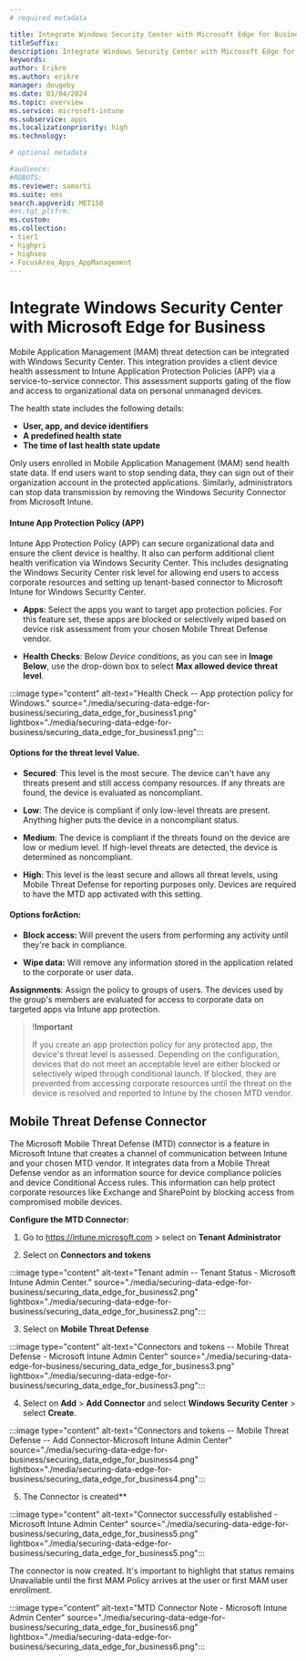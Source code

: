 ```yaml
---
# required metadata

title: Integrate Windows Security Center with Microsoft Edge for Business
titleSuffix:
description: Integrate Windows Security Center with Microsoft Edge for Business.
keywords:
author: Erikre
ms.author: erikre
manager: dougeby
ms.date: 03/04/2024
ms.topic: overview
ms.service: microsoft-intune
ms.subservice: apps
ms.localizationpriority: high
ms.technology:

# optional metadata

#audience:
#ROBOTS: 
ms.reviewer: samarti
ms.suite: ems
search.appverid: MET150
#ms.tgt_pltfrm:
ms.custom: 
ms.collection:
- tier1
- highpri
- highseo
- FocusArea_Apps_AppManagement
---
```


# Integrate Windows Security Center with Microsoft Edge for Business

Mobile Application Management (MAM) threat detection can be integrated with Windows Security Center. This integration provides a client device health assessment to Intune Application Protection Policies (APP) via a service-to-service connector. This assessment supports gating of the flow and access to organizational data on personal unmanaged devices.

The health state includes the following details:

- **User, app, and device identifiers**
- **A predefined health state**
- **The time of last health state update**

Only users enrolled in Mobile Application Management (MAM) send health state data. If end users want to stop sending data, they can sign out of their organization account in the protected applications. Similarly, administrators can stop data transmission by removing the Windows Security Connector from Microsoft Intune. 

#### Intune App Protection Policy (APP)
Intune App Protection Policy (APP) can secure organizational data and ensure the client device is healthy. It also can perform additional client health verification via Windows Security Center. This includes designating the Windows Security Center risk level for allowing end users to access corporate resources and setting up tenant-based connector to Microsoft Intune for Windows Security Center.

- **Apps**: Select the apps you want to target app protection policies. For this feature set, these apps are blocked or selectively wiped based on device risk assessment from your chosen Mobile Threat Defense vendor.

- **Health Checks**: Below *Device conditions*, as you can see in **Image Below**, use the drop-down box to select **Max allowed device threat level**.

:::image type="content" alt-text="Health Check -- App protection policy for Windows." source="./media/securing-data-edge-for-business/securing_data_edge_for_business1.png" lightbox="./media/securing-data-edge-for-business/securing_data_edge_for_business1.png":::


#### Options for the threat level Value.

- **Secured**: This level is the most secure. The device can't have any threats present and still access company resources. If any threats are found, the device is evaluated as noncompliant.

- **Low**: The device is compliant if only low-level threats are present. Anything higher puts the device in a noncompliant status.

- **Medium**: The device is compliant if the threats found on the device are low or medium level. If high-level threats are detected, the device is determined as noncompliant.

- **High**: This level is the least secure and allows all threat levels, using Mobile Threat Defense for reporting purposes only. Devices are required to have the MTD app activated with this setting.

#### Options for**Action**:

- **Block access:** Will prevent the users from performing any activity until they're back in compliance.

- **Wipe data:** Will remove any information stored in the application related to the corporate or user data.

**Assignments**: Assign the policy to groups of users. The devices used
by the group's members are evaluated for access to corporate data on
targeted apps via Intune app protection.

> !**Important**
>
>If you create an app protection policy for any protected app, the device's threat level is assessed. Depending on the configuration, devices that do not meet an acceptable level are either blocked or selectively wiped through conditional launch. If blocked, they are prevented from accessing corporate resources until the threat on the device is resolved and reported to Intune by the chosen MTD vendor.

## Mobile Threat Defense Connector

The Microsoft Mobile Threat Defense (MTD) connector is a feature in Microsoft Intune that creates a channel of communication between Intune and your chosen MTD vendor. It integrates data from a Mobile Threat Defense vendor as an information source for device compliance policies and device Conditional Access rules. This information can help protect corporate resources like Exchange and SharePoint by blocking access from compromised mobile devices.

**Configure the MTD Connector:**

1. Go to <https://intune.microsoft.com> \> select on **Tenant
Administrator**

2. Select on **Connectors and tokens**

:::image type="content" alt-text="Tenant admin -- Tenant Status - Microsoft Intune Admin Center." source="./media/securing-data-edge-for-business/securing_data_edge_for_business2.png" lightbox="./media/securing-data-edge-for-business/securing_data_edge_for_business2.png":::


3. Select on **Mobile Threat Defense**

:::image type="content" alt-text="Connectors and tokens -- Mobile Threat Defense - Microsoft Intune Admin Center" source="./media/securing-data-edge-for-business/securing_data_edge_for_business3.png" lightbox="./media/securing-data-edge-for-business/securing_data_edge_for_business3.png":::

4. Select on **Add** \> **Add Connector** and select **Windows Security Center** \>  select **Create**.

:::image type="content" alt-text="Connectors and tokens -- Mobile Threat Defense -- Add Connector-Microsoft Intune Admin Center" source="./media/securing-data-edge-for-business/securing_data_edge_for_business4.png" lightbox="./media/securing-data-edge-for-business/securing_data_edge_for_business4.png":::

5. The Connector is created**

:::image type="content" alt-text="Connector successfully established - Microsoft Intune Admin Center" source="./media/securing-data-edge-for-business/securing_data_edge_for_business5.png" lightbox="./media/securing-data-edge-for-business/securing_data_edge_for_business5.png":::

The connector is now created. It's important to highlight that status remains Unavailable until the first MAM Policy arrives at the user or first MAM user enrollment.

:::image type="content" alt-text="MTD Connector Note - Microsoft Intune Admin Center" source="./media/securing-data-edge-for-business/securing_data_edge_for_business6.png" lightbox="./media/securing-data-edge-for-business/securing_data_edge_for_business6.png":::
